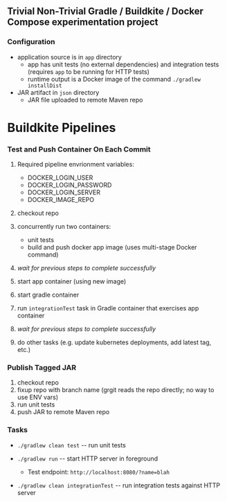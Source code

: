## Trivial Non-Trivial Gradle / Buildkite / Docker Compose experimentation project

### Configuration

  - application source is in `app` directory
    - app has unit tests (no external dependencies) and integration tests (requires `app` to be running for HTTP tests)
    - runtime output is a Docker image of the command `./gradlew installDist`
  - JAR artifact in `json` directory
    - JAR file uploaded to remote Maven repo

# Buildkite Pipelines

### Test and Push Container On Each Commit
  1. Required pipeline envrionment variables:
     - DOCKER_LOGIN_USER
     - DOCKER_LOGIN_PASSWORD
     - DOCKER_LOGIN_SERVER
     - DOCKER_IMAGE_REPO

  1. checkout repo
  1. concurrently run two containers:
     - unit tests
     - build and push docker app image (uses multi-stage Docker command)
  1. *wait for previous steps to complete successfully*
  1. start app container (using new image)
  1. start gradle container
  1. run `integrationTest` task in Gradle container that exercises app container
  1. *wait for previous steps to complete successfully*
  1. do other tasks (e.g. update kubernetes deployments, add latest tag, etc.)

### Publish Tagged JAR
  1. checkout repo
  1. fixup repo with branch name (grgit reads the repo directly; no way to use ENV vars)
  1. run unit tests
  1. push JAR to remote Maven repo

### Tasks

  - `./gradlew clean test` -- run unit tests

  - `./gradlew run` -- start HTTP server in foreground
      - Test endpoint: `http://localhost:8080/?name=blah`

  - `./gradlew clean integrationTest` -- run integration tests against HTTP server
